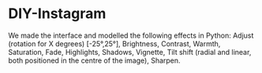 # DIY-Instagram
We made the interface and modelled the following effects in Python:
Adjust (rotation for X degrees) [-25°,25°], 
Brightness, 
Contrast, 
Warmth, 
Saturation, 
Fade, 
Highlights, 
Shadows, 
Vignette, 
Tilt shift (radial and linear, both positioned in the centre of the image), 
Sharpen.
